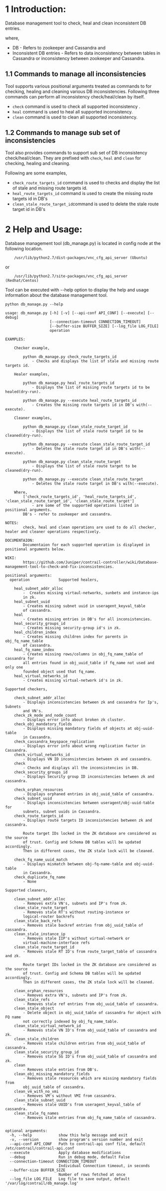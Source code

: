 # 1 Introduction:

Database management tool to check, heal and clean inconsistent DB entries.

where, 

* DB - Refers to zookeeper and Cassandra and 
* Inconsistent DB entries - Refers to data inconsistency between tables in Cassandra or inconsistency between zookeeper and Cassandra.

## 1.1 Commands to manage all inconsistencies

Tool supports various positional arguments treated as commands to for checking, healing and cleaning various DB inconsistencies. Following three commands can perform all inconsistency check/heal/clean by itself.

* `check` command is used to check all supported inconsistency .
* `heal` command is used to heal all supported inconsistency.
* `clean` command is used to clean all supported inconsistency.


## 1.2 Commands to manage sub set of  inconsistencies

Tool also provides commands to support sub set of DB inconsistency check/heal/clean. They are prefixed with `check`, `heal` and `clean` for checking, healing and cleaning. 

Following are some examples,

* `check_route_targets_id` command is used to checks and display the list of stale and missing route targets id.
* `heal_route_targets_id` command is used to create the missing route targets id in DB's
* `clean_stale_route_target_id`command is used to delete the stale route target id in DB's

# 2 Help and Usage:    

Database management tool (db_manage.py) is located in config node at the following location.

```
    /usr/lib/python2.7/dist-packages/vnc_cfg_api_server (Ubuntu)
```

or

```
    /usr/lib/python2.7/site-packages/vnc_cfg_api_server (Redhat/Centos)
```

Tool can be executed with --help option to display the help and usage information about the database management tool.

``
    python db_manage.py --help
``
   
	usage: db_manage.py [-h] [-v] [--api-conf API_CONF] [--execute] [--debug]
						[--connection-timeout CONNECTION_TIMEOUT]
						[--buffer-size BUFFER_SIZE] [--log_file LOG_FILE]
						operation

	EXAMPLES:

		Checker example,

			python db_manage.py check_route_targets_id
				- Checks and displays the list of stale and missing route targets id.

		Healer examples,

			python db_manage.py heal_route_targets_id
				- Displays the list of missing route targets id to be healed(dry-run).

			python db_manage.py --execute heal_route_targets_id
				- Creates the missing route targets id in DB's with(--execute).

		Cleaner examples,

			python db_manage.py clean_stale_route_target_id
				- Displays the list of stale route target id to be cleaned(dry-run).

			python db_manage.py --execute clean_stale_route_target_id
				- Deletes the stale route target id in DB's with(--execute).

			python db_manage.py clean_stale_route_target
				- Displays the list of stale route target to be cleaned(dry-run).

			python db_manage.py --execute clean_stale_route_target
				- Deletes the stale route target in DB's with(--execute).

		Where,
			['check_route_targets_id', 'heal_route_targets_id', 'clean_stale_route_target_id', 'clean_stale_route_target']
				- are some of the supported operations listed in positional arguments.
			DB's - refer to zookeeper and cassandra.

	NOTES:
			check, heal and clean operations are used to do all checker, healer and cleaner operations respectively.

	DOCUMENTAION:
			Documentaion for each supported operation is displayed in positional arguments below.

	WIKI:
			https://github.com/Juniper/contrail-controller/wiki/Database-management-tool-to-check-and-fix-inconsistencies.

	positional arguments:
	  operation             Supported healers,
						
		heal_subnet_addr_alloc
			-  Creates missing virtaul-networks, sunbets and instance-ips
			in zk.
		heal_subnet_uuid
			- Creates missing subnet uuid in useragent_keyval_table
			of cassandra.
		heal
			- Creates missing entries in DB's for all inconsistencies.
		heal_security_groups_id
			- Creates missing security-group id's in zk.
		heal_children_index
			- Creates missing children index for parents in obj_fq_name_table
			of cassandra.
		heal_fq_name_index
			- Creates missing rows/columns in obj_fq_name_table of cassandra for
			all entries found in obj_uuid_table if fq_name not used and only one
			founded object used that fq_name.
		heal_virtual_networks_id
			- Creates missing virtual-network id's in zk.

	Supported checkers,

		check_subnet_addr_alloc
			- Displays inconsistencies between zk and cassandra for Ip's, Subnets
			and VN's.
		check_zk_mode_and_node_count
			- Displays error info about broken zk cluster.
		check_obj_mandatory_fields
			- Displays missing mandatory fields of objects at obj-uuid-table
			in Cassandra.
		check_cassandra_keyspace_replication
			- Displays error info about wrong replication factor in Cassandra.
		check_virtual_networks_id
			- Displays VN ID inconsistencies between zk and cassandra.
		check
			- Checks and displays all the inconsistencies in DB.
		check_security_groups_id
			- Displays Security group ID inconsistencies between zk and cassandra.
		
		check_orphan_resources
			- Displays orphaned entries in obj_uuid_table of cassandra.
		check_subnet_uuid
			- Displays inconsistencies between useragent/obj-uuid-table for
			subnets, subnet uuids in Cassandra.
		check_route_targets_id
			- Displays route targets ID inconsistencies between zk and cassandra.

			Route target IDs locked in the ZK database are considered as the source
			of trust. Config and Schema DB tables will be updated accordingly.
			Then in different cases, the ZK stale lock will be cleaned.
		
		check_fq_name_uuid_match
			- Displays mismatch between obj-fq-name-table and obj-uuid-table
			in Cassandra.
		check_duplicate_fq_name
			- None

	Supported cleaners,

		clean_subnet_addr_alloc
			- Removes extra VN's, subnets and IP's from zk.
		clean_stale_route_target
			- Removes stale RT's without routing-instance or
			logical-router backrefs
		clean_stale_back_refs
			- Removes stale backref entries from obj_uuid_table of cassandra.
		clean_stale_instance_ip
			- Removes stale IIP's without virtual-network or
			virtual-machine-interface refs
		clean_stale_route_target_id
			- Removes stale RT ID's from route_target_table of cassandra and zk.

			Route target IDs locked in the ZK database are considered as the source
			of trust. Config and Schema DB tables will be updated accordingly.
			Then in different cases, the ZK stale lock will be cleaned.
		
		clean_orphan_resources
			- Removes extra VN's, subnets and IP's from zk.
		clean_stale_refs
			- Removes stale ref entries from obj_uuid_table of cassandra.
		clean_stale_object
			- Delete object in obj_uuid_table of cassandra for object with FQ name
			not correctly indexed by obj_fq_name_table.
		clean_stale_virtual_network_id
			- Removes stale VN ID's from obj_uuid_table of cassandra and zk.
		clean_stale_children
			- Removes stale children entries from obj_uuid_table of cassandra.
		clean_stale_security_group_id
			- Removes stale SG ID's from obj_uuid_table of cassandra and zk.
		clean
			- Removes stale entries from DB's.
		clean_obj_missing_mandatory_fields
			- Removes stale resources which are missing mandatory fields from
			obj_uuid_table of cassandra.
		clean_vm_with_no_vmi
			- Removes VM's without VMI from cassandra.
		clean_stale_subnet_uuid
			- Removes stale UUID's from useragent_keyval_table of cassandra.
		clean_stale_fq_names
			- Removes stale entries from obj_fq_name_table of cassandra.
						

	optional arguments:
	  -h, --help            show this help message and exit
	  -v, --version         show program's version number and exit
	  --api-conf API_CONF   Path to contrail-api conf file, default /etc/contrail/contrail-api.conf
	  --execute             Apply database modifications
	  --debug               Run in debug mode, default False
	  --connection-timeout CONNECTION_TIMEOUT
							Individual Connection timeout, in seconds
	  --buffer-size BUFFER_SIZE
							Number of rows fetched at once
	  --log_file LOG_FILE   Log file to save output, default '/var/log/contrail/db_manage.log'
